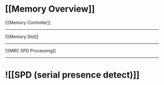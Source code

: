 # [[Memory Overview]]
![[Memory Controller]]

---
![[Memory Slot]]

---
![[MRC SPD Processing]]

---
# ![[SPD (serial presence detect)]]


